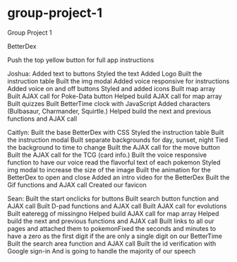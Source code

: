 # group-project-1
Group Project 1

BetterDex

Push the top yellow button for full app instructions

Joshua:
Added text to buttons
Styled the text
Added Logo
Built the instruction table
Built the img modal
Added voice responsive for instructions
Added voice on and off buttons
Styled and added icons 
Built map array
Built AJAX call for Poke-Data button
Helped build AJAX call for map array
Built quizzes
Built BetterTime clock with JavaScript
Added characters (Bulbasaur, Charmander, Squirtle.)
Helped build the next and previous functions and AJAX call

Caitlyn:
Built the base BetterDex with CSS
Styled the instruction table
Built the instruction modal
Built separate backgrounds for day, sunset, night
Tied the background to time to change
Built the AJAX call for the move button
Built the AJAX call for the TCG (card info.)
Built the voice responsive function to have our voice read the flavorful text of each pokemon
Styled img modal to increase the size of the image
Built the animation for the BetterDex to open and close
Added an intro video for the BetterDex
Built the Gif functions and AJAX call
Created our favicon

Sean:
Built the start onclicks for buttons
Built search button function and AJAX call
Built D-pad functions and AJAX call
Built AJAX call for evolutions
Built eateregg of missingno
Helped build AJAX call for map array
Helped build the next and previous functions and AJAX call
Built links to all our pages and attached them to pokemonFixed the seconds and minutes to have a zero as the first digit if the are only a single digit on our BetterTime 
Built the search area function and AJAX call 
Built the id verification with Google sign-in
And is going to handle the majority of our speech


